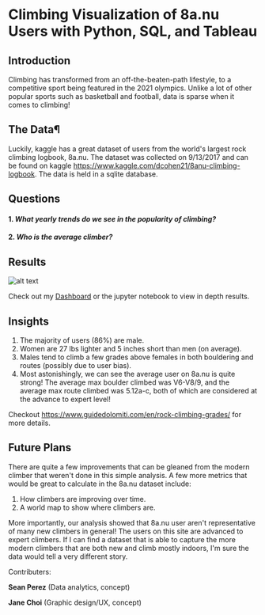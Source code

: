 # Climbing Visualization of 8a.nu Users with Python, SQL, and Tableau

## Introduction
Climbing has transformed from an off-the-beaten-path lifestyle, to a competitive sport being featured in the 2021 olympics. Unlike a lot of other popular sports such as basketball and football, data is sparse when it comes to climbing!

## The Data¶
Luckily, kaggle has a great dataset of users from the world's largest rock climbing logbook, 8a.nu. The dataset was collected on 9/13/2017 and can be found on kaggle https://www.kaggle.com/dcohen21/8anu-climbing-logbook. The data is held in a sqlite database.

## Questions
#### 1. *What yearly trends do we see in the popularity of climbing?*


#### 2. *Who is the average climber?*

## Results

![alt text](https://github.com/seanmperez/The-Rise-of-Climbing/figures/Tableau_Dashboard.png)


Check out my [Dashboard](https://public.tableau.com/profile/sean.perez#!/vizhome/ClimbingGrowth/Dashboard1) or the jupyter notebook to view in depth results.


## Insights

1. The majority of users (86%) are male.
2. Women are 27 lbs lighter and 5 inches short than men (on average).
3. Males tend to climb a few grades above females in both bouldering and routes (possibly due to user bias).
4. Most astonishingly, we can see the average user on 8a.nu is quite strong! The average max boulder climbed was V6-V8/9, and the average max route climbed was 5.12a-c, both of which are considered at the advance to expert level!

Checkout https://www.guidedolomiti.com/en/rock-climbing-grades/ for more details.


## Future Plans
There are quite a few improvements that can be gleaned from the modern climber that weren't done in this simple analysis. A few more metrics that would be great to calculate in the 8a.nu dataset include:

1. How climbers are improving over time.
2. A world map to show where climbers are.

More importantly, our analysis showed that 8a.nu user aren't representative of many new climbers in general! The users on this site are advanced to expert climbers. If I can find a dataset that is able to capture the more modern climbers that are both new and climb mostly indoors, I'm sure the data would tell a very different story.


Contributers:

**Sean Perez** (Data analytics, concept)

**Jane Choi** (Graphic design/UX, concept)